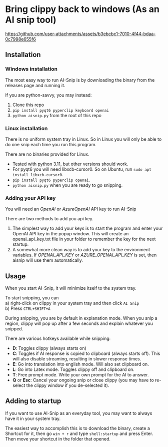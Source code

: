 # Bring clippy back to windows (As an AI snip tool)
https://github.com/user-attachments/assets/b3ebcbc1-7010-4f44-bdaa-0c7998e655f6

## Installation
### Windows installation
The most easy way to run AI-Snip is by downloading the binary from the releases page and running it.

If you are python-savvy, you may instead:
1. Clone this repo
2. `pip install pyqt6 pyperclip keyboard openai`
3. `python aisnip.py` from the root of this repo

### Linux installation
There is no uniform system tray in Linux. So in Linux you will only be able to do one snip each time you run this program.

There are no binaries provided for Linux.

* Tested with python 3.11, but other versions should work.
* For pyqt6 you will need libxcb-cursor0. So on Ubuntu, run `sudo apt install libxcb-cursor0`.
* `pip install pyqt6 pyperclip openai`.
* `python aisnip.py` when you are ready to go snipping.

### Adding your API key
You will need an *OpenAI* or *AzureOpenAI* API key to run AI-Snip

There are two methods to add you api key.
1. The simplest way to add your keys is to start the program and enter your OpenAI API key in the popup window. This will create an openai_api_key.txt file in your folder to remember the key for the next startup.
2. A somewhat more clean way is to add your key to the environment variables. If *OPENAI_API_KEY* or *AZURE_OPENAI_API_KEY* is set, then aisnip will use them automatically.

## Usage
When you start AI-Snip, it will minimize itself to the system tray.

To start snipping, you can  
a) right-click on clippy in your system tray and then click `AI Snip`  
b) Press `CTRL+SHIFT+A`

During snipping, you are by default in explanation mode. When you snip a region, clippy will pop up after a few seconds and explain whatever you snipped.

There are various hotkeys available while snipping:
* **D**: Toggles clippy (always starts on)
* **C**: Toggles if AI response is copied to clipboard (always starts off). This will also disable streaming, resulting in slower response times.
* **E**: Go into translation into english mode. Will also set clipboard on.
* **L**: Go into Latex mode. Toggles clippy off and clipboard on.
* **T**: Free prompt mode. Write your own prompt for the AI to answer.
* **Q** or **Esc**: Cancel your ongoing snip or close clippy (you may have to re-select the clippy window if you de-selected it).

## Adding to startup
If you want to use AI-Snip as an everyday tool, you may want to always have it in your system tray.

The easiest way to accomplish this is to download the binary, create a Shortcut for it, then go `win + r` and type `shell:startup` and press Enter. Then move your shortcut in the folder that opened.
